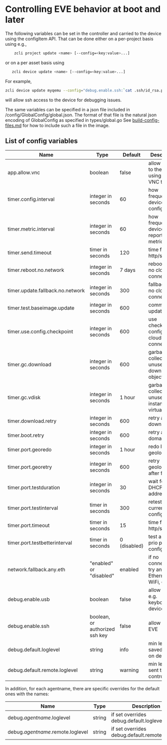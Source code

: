 # Controlling EVE behavior at boot and later

The following variables can be set in the controller and carried to the device
using the configItem API. That can be done either on a per-project basis using e.g.,

```bash
    zcli project update <name> [--config=<key:value>...]
```

or on a per asset basis using

```bash
   zcli device update <name> [--config=<key:value>...]
```

For example,

```bash
zcli device update myqemu --config="debug.enable.ssh:`cat .ssh/id_rsa.pub`"
```

will allow ssh access to the device for debugging issues.

The same variables can be specified in a json file included in /config/GlobalConfig/global.json. The format of that file is the natural json encoding of GlobalConfig as specified in types/global.go
See [build-config-files.md](build-config-files.md) for how to include such a file in the image.

## List of config variables

| Name | Type | Default | Description |
| ---- | ---- | ------- | ----------- |
| app.allow.vnc | boolean | false | allow access to the app using the VNC tcp port |
| timer.config.interval | integer in seconds | 60 | how frequently device gets config |
| timer.metric.interval  | integer in seconds | 60 | how frequently device reports metrics |
| timer.send.timeout | timer in seconds | 120 | time for each http/send |
| timer.reboot.no.network | integer in seconds | 7 days | reboot after no cloud connectivity |
| timer.update.fallback.no.network | integer in seconds | 300 | fallback after no cloud connectivity |
| timer.test.baseimage.update | integer in seconds | 600 | commit to update |
| timer.use.config.checkpoint | integer in seconds | 600 | use checkpointed config if no cloud connectivity |
| timer.gc.download | integer in seconds |  600 | garbage collect unused downloaded objects |
| timer.gc.vdisk | integer in seconds | 1 hour | garbage collect unused instance virtual disk |
| timer.download.retry | integer in seconds | 600 | retry a failed download |
| timer.boot.retry | integer in seconds | 600 | retry a failed domain boot |
| timer.port.georedo | integer in seconds | 1 hour | redo IP geolocation |
| timer.port.georetry | integer in seconds | 600 | retry geolocation after failure |
| timer.port.testduration | integer in seconds | 30 | wait for DHCP to give address |
| timer.port.testinterval | timer in seconds | 300 | retest the current port config |
| timer.port.timeout | timer in seconds | 15 | time for each http/send |
| timer.port.testbetterinterval | timer in seconds | 0 (disabled) | test a higher prio port config |
| network.fallback.any.eth | "enabled" or "disabled" | enabled | if no connectivity try any Ethernet, WiFi, or LTE |
| debug.enable.usb | boolean | false | allow USB e.g. keyboards on device |
| debug.enable.ssh | boolean, or authorized ssh key | false | allow ssh to EVE |
| debug.default.loglevel | string | info | min level saved in files on device |
| debug.default.remote.loglevel | string | warning | min level sent to controller |

In addition, for each agentname, there are specific overrides for the default
ones with the names:

| Name | Type | Description |
| ---- | ---- | ----------- |
| debug.*agentname*.loglevel | string | if set overrides debug.default.loglevel |
| debug.*agentname*.remote.loglevel | string | if set overrides debug.default.remote.loglevel |

